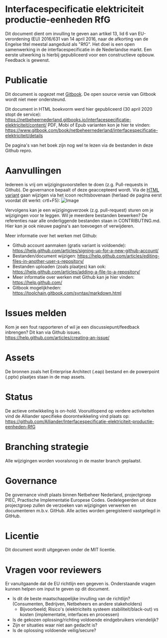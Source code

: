# Interfacespecificatie elektriciteit productie-eenheden RfG
Dit document dient om invulling te geven aan artikel 13, lid 6 van EU-verordening (EU) 2016/631 van 14 april 2016, naar de afkorting van de Engelse titel meestal aangeduid als "RfG". Het doel is een open samenwerking in de interfacespecificatie in de Nederlandse markt. Een eerste uitwerking is hierbij gepubliceerd voor een constructieve opbouw. Feedback is gewenst.

# Publicatie 
Dit document is opgezet met [Gitbook](https://github.com/GitbookIO/gitbook). De open source versie van Gitbook wordt niet meer ondersteund.

Dit document in HTML boekvorm werd hier gepubliceerd (30 april 2020 stopt de service):
https://netbeheernederland.gitbooks.io/interfacespecificatie-elektriciteit/content/
PDF, Mobi of Epub varianten kon je hier te vinden:
https://www.gitbook.com/book/netbeheernederland/interfacespecificatie-elektriciteit/details

De pagina's van het boek zijn nog wel te lezen via de bestanden in deze Github repro.

# Aanvullingen
Iedereen is vrij om wijzigingsvoorstellen te doen (z.g. Pull-requests in Github). De governance bepaalt of deze geaccepteerd wordt.
Via de [HTML variant](https://netbeheernederland.gitbooks.io/interfacespecificatie-elektriciteit/content/) gaan wijzigen via het icoon rechtsbovenaan (herlaad de pagina eerst voordat dit werkt: crtl+F5):
![Image](Bewerkdocument.png)

Vervolgens kan je een wijzigingsverzoek (z.g. pull-request) sturen om je wijzigingen voor te leggen. Wil je meerdere bestanden bewerken? De referenties naar alle onderliggende bestanden staan in CONTRIBUTING.md. Hier kan je ook nieuwe pagina's aan toevoegen of verwijderen.

Meer informatie over het werken met Github:
* Github account aanmaken (gratis variant is voldoende): https://help.github.com/articles/signing-up-for-a-new-github-account/
* Bestanden/document wijzigen: https://help.github.com/articles/editing-files-in-another-user-s-repository/ 
* Bestanden uploaden (zoals plaatjes) kan ook: https://help.github.com/articles/adding-a-file-to-a-repository/
* Meer informatie over werken met Github kan je hier vinden: https://help.github.com/
* Gitbook mogelijkheden: https://toolchain.gitbook.com/syntax/markdown.html

# Issues melden
Kom je een fout rapporteren of wil je een discussiepunt/feedback inbrengen? Dit kan via Github issues.
https://help.github.com/articles/creating-an-issue/

# Assets
De bronnen zoals het Enterprise Architect (.eap) bestand en de powerpoint (.pptx) plaatjes staan in de map assets. 

# Status
De actieve ontwikkeling is on-hold. Vooruitlopend op verdere activiteiten vind de Alliander specifieke doorontwikkeling vind plaats op: 
https://github.com/Alliander/Interfacespecificatie-elektriciteit-productie-eenheden-RfG

# Branching strategie
Alle wijzigingen worden vooralsnog in de master branch geplaatst. 

# Governance
De governance vindt plaats binnen Netbeheer Nederland, projectgroep PIEC, Practische Implementatie Europese Codes. Gedelegeerden uit deze projectgroep zullen de verzoeken van wijzigingen verwerken en documenteren m.b.v. GitHub. Alle acties worden geregisteerd vastgelegd in GitHub.

# Licentie
Dit document wordt uitgegeven onder de MIT licentie.

# Vragen voor reviewers
Er vanuitgaande dat de EU richtlijn een gegeven is. Onderstaande vragen kunnen helpen om input te geven op dit document.
* Is dit de beste maatschappelijke invulling van de richtlijn? (Consumenten, Bedrijven, Netbeheers en andere stakeholders)
  * Bijvoorbeeld; Risico's (elektriciteits systeem stabiliteit/black-out) vs kosten (implementatie, interfaces en processen)
* Is de gekozen oplossing/richting voldoende eindgebruikers vriendelijk?
* Zijn er situaties waar niet aan gedacht is?
* Is de oplossing voldoende veilig/secure?

